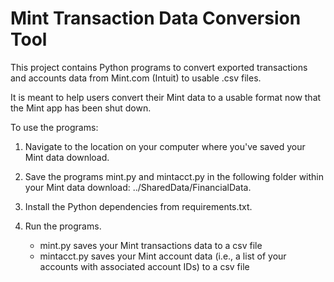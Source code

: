 # Mint Transaction Data Conversion Tool
 
This project contains Python programs to convert exported transactions and accounts data from Mint.com (Intuit) to usable .csv files.

It is meant to help users convert their Mint data to a usable format now that the Mint app has been shut down.

To use the programs:

1. Navigate to the location on your computer where you've saved your Mint data download.

2. Save the programs mint.py and mintacct.py in the following folder within your Mint data download: ../SharedData/FinancialData.

3. Install the Python dependencies from requirements.txt.

4. Run the programs.
    - mint.py saves your Mint transactions data to a csv file
    - mintacct.py saves your Mint account data (i.e., a list of your accounts with associated account IDs) to a csv file

